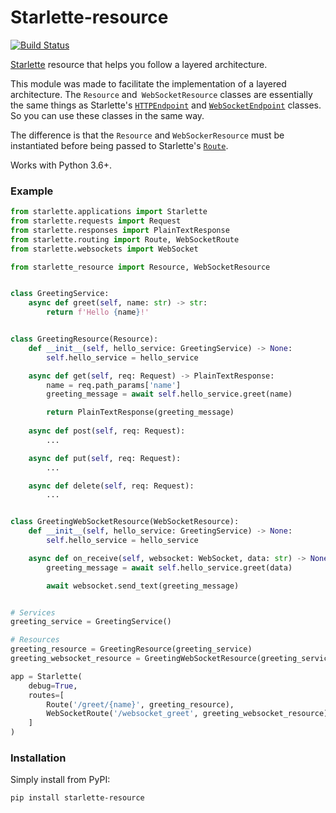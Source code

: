 # Starlette-resource
[![Build Status](https://travis-ci.com/gacou54/starlette-resource.svg?branch=master)](https://travis-ci.com/gacou54/starlette-resource)

[Starlette](https://www.starlette.io/) resource that helps you follow a layered architecture.

This module was made to facilitate the implementation of a layered architecture.
The `Resource` and` WebSocketResource` classes are essentially the same things as Starlette's
[`HTTPEndpoint`](https://www.starlette.io/endpoints/#httpendpoint) and [`WebSocketEndpoint`](https://www.starlette.io/endpoints/#websocketendpoint)
classes. So you can use these classes in the same way.

The difference is that the `Resource` and `WebSockerResource` must be instantiated before being passed to Starlette's [`Route`](https://www.starlette.io/routing/).

Works with Python 3.6+.

### Example
```python
from starlette.applications import Starlette
from starlette.requests import Request
from starlette.responses import PlainTextResponse
from starlette.routing import Route, WebSocketRoute
from starlette.websockets import WebSocket

from starlette_resource import Resource, WebSocketResource


class GreetingService:
    async def greet(self, name: str) -> str:
        return f'Hello {name}!'


class GreetingResource(Resource):
    def __init__(self, hello_service: GreetingService) -> None:
        self.hello_service = hello_service

    async def get(self, req: Request) -> PlainTextResponse:
        name = req.path_params['name']
        greeting_message = await self.hello_service.greet(name)

        return PlainTextResponse(greeting_message)
    
    async def post(self, req: Request):
        ...

    async def put(self, req: Request):
        ...

    async def delete(self, req: Request):
        ...


class GreetingWebSocketResource(WebSocketResource):
    def __init__(self, hello_service: GreetingService) -> None:
        self.hello_service = hello_service

    async def on_receive(self, websocket: WebSocket, data: str) -> None:
        greeting_message = await self.hello_service.greet(data)

        await websocket.send_text(greeting_message)


# Services
greeting_service = GreetingService()

# Resources
greeting_resource = GreetingResource(greeting_service)
greeting_websocket_resource = GreetingWebSocketResource(greeting_service)

app = Starlette(
    debug=True,
    routes=[
        Route('/greet/{name}', greeting_resource),
        WebSocketRoute('/websocket_greet', greeting_websocket_resource)
    ]
)
```

### Installation

Simply install from PyPI:

`pip install starlette-resource`